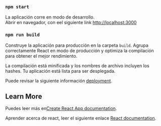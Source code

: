 ### `npm start`

La aplicación corre en modo de desarrollo.\
Abrir en navegador, con eel siguiente link [http://localhost:3000](http://localhost:3000) 

### `npm run build`

Construye la aplicación para producción en la carpeta `build`.
Agrupa correctamente React en modo de producción y optimiza la compilación para obtener el mejor rendimiento.

La compilación está minificada y los nombres de archivo incluyen los hashes.
Tu aplicación está lista para ser desplegada.

Puede revisar la siguiente información [deployment](https://facebook.github.io/create-react-app/docs/deployment).

## Learn More

Puedes leer más en[Create React App documentation](https://facebook.github.io/create-react-app/docs/getting-started).

Aprender acerca de react, leer el siguiente enlace [React documentation](https://reactjs.org/).
